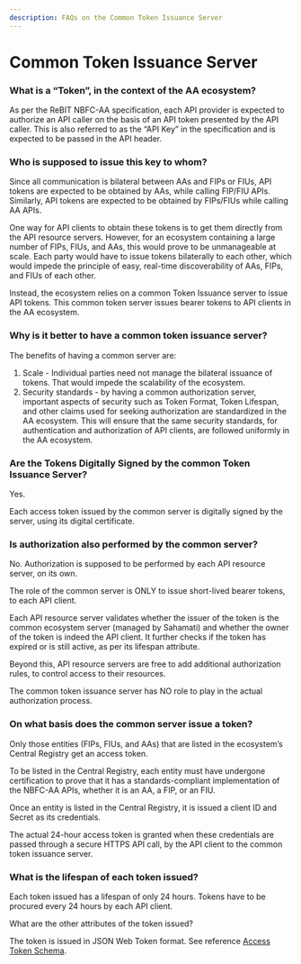 ```yaml
---
description: FAQs on the Common Token Issuance Server
---
```


# Common Token Issuance Server

### What is a “Token”, in the context of the AA ecosystem?

As per the ReBIT NBFC-AA specification, each API provider is expected to authorize an API caller on the basis of an API token presented by the API caller. This is also referred to as the “API Key” in the specification and is expected to be passed in the API header.

### Who is supposed to issue this key to whom?

Since all communication is bilateral between AAs and FIPs or FIUs, API tokens are expected to be obtained by AAs, while calling FIP/FIU APIs. Similarly, API tokens are expected to be obtained by FIPs/FIUs while calling AA APIs.

One way for API clients to obtain these tokens is to get them directly from the API resource servers. However, for an ecosystem containing a large number of FIPs, FIUs, and AAs, this would prove to be unmanageable at scale. Each party would have to issue tokens bilaterally to each other, which would impede the principle of easy, real-time discoverability of AAs, FIPs, and FIUs of each other.

Instead, the ecosystem relies on a common Token Issuance server to issue API tokens. This common token server issues bearer tokens to API clients in the AA ecosystem.

### Why is it better to have a common token issuance server?

The benefits of having a common server are:&#x20;

1. Scale - Individual parties need not manage the bilateral issuance of tokens. That would impede the scalability of the ecosystem.&#x20;
2. Security standards - by having a common authorization server, important aspects of security such as Token Format, Token Lifespan, and other claims used for seeking authorization are standardized in the AA ecosystem. This will ensure that the same security standards, for authentication and authorization of API clients, are followed uniformly in the AA ecosystem.

### Are the Tokens Digitally Signed by the common Token Issuance Server?

Yes.

Each access token issued by the common server is digitally signed by the server, using its digital certificate.

### Is authorization also performed by the common server?

No. Authorization is supposed to be performed by each API resource server, on its own.

The role of the common server is ONLY to issue short-lived bearer tokens, to each API client.

Each API resource server validates whether the issuer of the token is the common ecosystem server (managed by Sahamati) and whether the owner of the token is indeed the API client. It further checks if the token has expired or is still active, as per its lifespan attribute.

Beyond this, API resource servers are free to add additional authorization rules, to control access to their resources.

The common token issuance server has NO role to play in the actual authorization process.

### On what basis does the common server issue a token?

Only those entities (FIPs, FIUs, and AAs) that are listed in the ecosystem’s Central Registry get an access token.

To be listed in the Central Registry, each entity must have undergone certification to prove that it has a standards-compliant implementation of the NBFC-AA APIs, whether it is an AA, a FIP, or an FIU.

Once an entity is listed in the Central Registry, it is issued a client ID and Secret as its credentials.

The actual 24-hour access token is granted when these credentials are passed through a secure HTTPS API call, by the API client to the common token issuance server.

### What is the lifespan of each token issued?

Each token issued has a lifespan of only 24 hours. Tokens have to be procured every 24 hours by each API client.

What are the other attributes of the token issued?

The token is issued in JSON Web Token format. See reference [Access Token Schema](../reference/access-token-schema.md).
